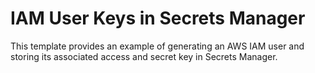 # IAM User Keys in Secrets Manager

This template provides an example of generating an AWS IAM user and storing its
associated access and secret key in Secrets Manager.
